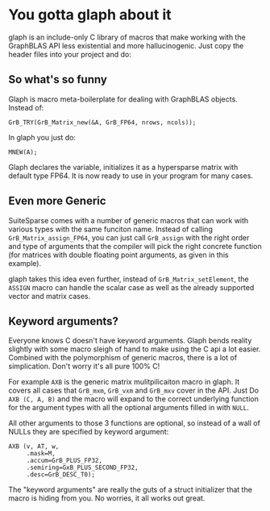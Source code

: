 # You gotta glaph about it

glaph is an include-only C library of macros that make working with
the GraphBLAS API less existential and more hallucinogenic.  Just copy
the header files into your project and do:

## So what's so funny

Glaph is macro meta-boilerplate for dealing with GraphBLAS objects.  Instead of:

    GrB_TRY(GrB_Matrix_new(&A, GrB_FP64, nrows, ncols));
    
In glaph you just do:

    MNEW(A);
    
Glaph declares the variable, initializes it as a hypersparse matrix
with default type FP64.  It is now ready to use in your program for
many cases.

## Even more Generic

SuiteSparse comes with a number of generic macros that can work with
various types with the same funciton name.  Instead of calling
`GrB_Matrix_assign_FP64`, you can just call `GrB_assign` with the
right order and type of arguments that the compiler will pick the
right concrete function (for matrices with double floating point
arguments, as given in this example).

glaph takes this idea even further, instead of
`GrB_Matrix_setElement`, the `ASSIGN` macro can handle the scalar case
as well as the already supported vector and matrix cases.

## Keyword arguments?

Everyone knows C doesn't have keyword arguments.  Glaph bends reality
slightly with some macro sleigh of hand to make using the C api a lot
easier.  Combined with the polymorphism of generic macros, there is a
lot of simplication.  Don't worry it's all pure 100% C!

For example `AXB` is the generic matrix mulitpilicaiton macro in
glaph.  It covers all cases that `GrB_mxm`, `GrB_vxm` and `GrB_mxv`
cover in the API.  Just Do `AXB (C, A, B)` and the macro will expand
to the correct underlying function for the argument types with all the
optional arguments filled in with `NULL`.

All other arguments to those 3 functions are optional, so instead of a
wall of NULLs they are specified by keyword argument:

    AXB (v, AT, w,
         .mask=M,
         .accum=GrB_PLUS_FP32,
         .semiring=GxB_PLUS_SECOND_FP32,
         .desc=GrB_DESC_T0);

The "keyword arguments" are really the guts of a struct initializer
that the macro is hiding from you.  No worries, it all works out great.
